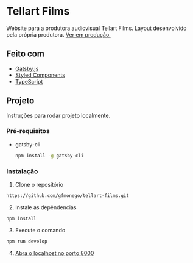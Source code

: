 # Tellart Films
Website para a produtora audiovisual Tellart Films. Layout desenvolvido pela própria produtora. [Ver em produção.](https://tellartfilms.com/)

## Feito com
- [Gatsby.js](https://www.gatsbyjs.com/)
- [Styled Components](https://styled-components.com/)
- [TypeScript](https://www.typescriptlang.org/)

## Projeto

Instruções para rodar projeto localmente.

### Pré-requisitos

- gatsby-cli
  ```sh
  npm install -g gatsby-cli
  ```
### Instalação

1. Clone o repositório 
  ```sh
  https://github.com/gfmonego/tellart-films.git
  ```
2. Instale as depêndencias
  ```sh
  npm install
  ```
3. Execute o comando
  ```sh
  npm run develop
  ```
4. [Abra o localhost no porto 8000](http://localhost:8000/)

